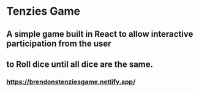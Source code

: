 # Tenzies Game

## A simple game built in React to allow interactive participation from the user
## to Roll dice until all dice are the same.

### https://brendonstenziesgame.netlify.app/